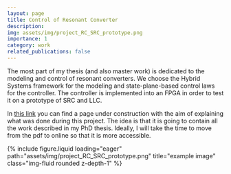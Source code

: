```yaml
---
layout: page
title: Control of Resonant Converter
description: 
img: assets/img/project_RC_SRC_prototype.png
importance: 1
category: work
related_publications: false
---
```





The most part of my thesis (and also master work) is dedicated to the modeling and control of resonant converters.
We choose the Hybrid Systems framework for the modeling and state-plane-based control laws for the controller.
The controller is implemented into an FPGA in order to test it on a prototype of SRC and LLC.

In [this link](https://nzaupa.github.io/FPGA_resonant_converter/intro.html) you can find a page under construction with the aim of explaining what was done during this project.
The idea is that it is going to contain all the work described in my PhD thesis. Ideally, I will take the time to move from the pdf to online so that it is more accessible.


<div class="row">
    {% include figure.liquid loading="eager" path="assets/img/project_RC_SRC_prototype.png" title="example image" class="img-fluid rounded z-depth-1" %}
</div>
